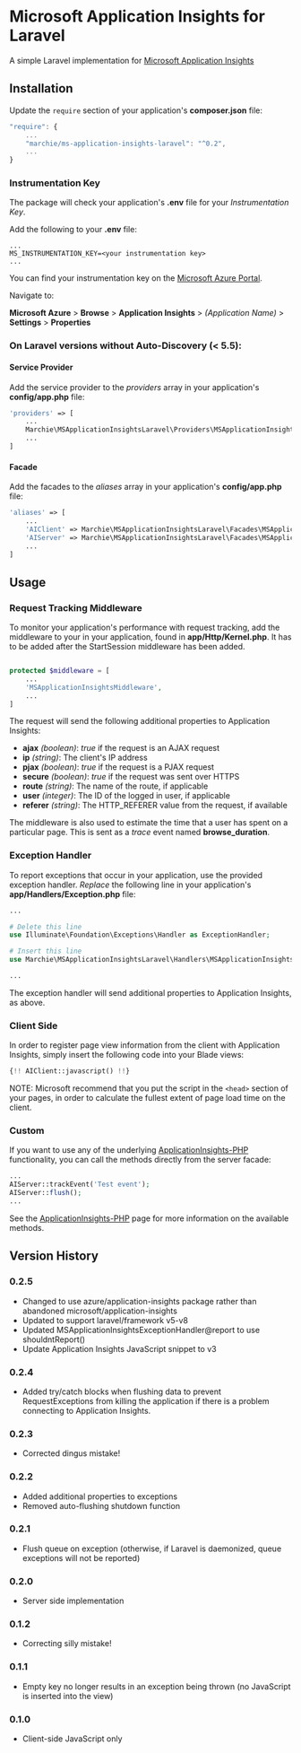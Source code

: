 # Microsoft Application Insights for Laravel

A simple Laravel implementation for [Microsoft Application Insights](http://azure.microsoft.com/en-gb/services/application-insights/)

## Installation

Update the `require` section of your application's **composer.json** file:

```js
"require": {
	...
	"marchie/ms-application-insights-laravel": "^0.2",
	...
}
```

### Instrumentation Key

The package will check your application's **.env** file for your *Instrumentation Key*.

Add the following to your **.env** file:

```
...
MS_INSTRUMENTATION_KEY=<your instrumentation key>
...
```

You can find your instrumentation key on the [Microsoft Azure Portal](https://portal.azure.com).

Navigate to:

**Microsoft Azure** > **Browse** > **Application Insights** > *(Application Name)* > **Settings** > **Properties**

### On Laravel versions without Auto-Discovery (< 5.5):

#### Service Provider

Add the service provider to the *providers* array in your application's **config/app.php** file:

```php
'providers' => [
	...
	Marchie\MSApplicationInsightsLaravel\Providers\MSApplicationInsightsServiceProvider::class,
	...
]
```

#### Facade

Add the facades to the *aliases* array in your application's **config/app.php** file:

```php
'aliases' => [
	...
	'AIClient' => Marchie\MSApplicationInsightsLaravel\Facades\MSApplicationInsightsClientFacade::class,
	'AIServer' => Marchie\MSApplicationInsightsLaravel\Facades\MSApplicationInsightsServerFacade::class,
	...
]
```

## Usage

### Request Tracking Middleware

To monitor your application's performance with request tracking, add the middleware to your in your application, found in **app/Http/Kernel.php**. It has to be added after the StartSession middleware has been added.

```php

protected $middleware = [
	...
	'MSApplicationInsightsMiddleware',
	...
]

```

The request will send the following additional properties to Application Insights:

- **ajax** *(boolean)*: *true* if the request is an AJAX request
- **ip** *(string)*: The client's IP address
- **pjax** *(boolean)*: *true* if the request is a PJAX request
- **secure** *(boolean)*: *true* if the request was sent over HTTPS
- **route** *(string)*: The name of the route, if applicable
- **user** *(integer)*: The ID of the logged in user, if applicable
- **referer** *(string)*: The HTTP_REFERER value from the request, if available

The middleware is also used to estimate the time that a user has spent on a particular page.  This is sent as a *trace* event named **browse_duration**.

### Exception Handler

To report exceptions that occur in your application, use the provided exception handler.  *Replace* the following line in your application's **app/Handlers/Exception.php** file:

```php
...

# Delete this line
use Illuminate\Foundation\Exceptions\Handler as ExceptionHandler;

# Insert this line
use Marchie\MSApplicationInsightsLaravel\Handlers\MSApplicationInsightsExceptionHandler as ExceptionHandler;

...
```

The exception handler will send additional properties to Application Insights, as above.

### Client Side

In order to register page view information from the client with Application Insights, simply insert the following code into your Blade views:

```php
{!! AIClient::javascript() !!}
```

NOTE: Microsoft recommend that you put the script in the `<head>` section of your pages, in order to calculate the fullest extent of page load time on the client.

### Custom

If you want to use any of the underlying [ApplicationInsights-PHP](https://github.com/Microsoft/ApplicationInsights-PHP) functionality, you can call the methods directly from the server facade:

```php
...
AIServer::trackEvent('Test event');
AIServer::flush();
...
```

See the [ApplicationInsights-PHP](https://github.com/Microsoft/ApplicationInsights-PHP) page for more information on the available methods.

## Version History

### 0.2.5
- Changed to use azure/application-insights package rather than abandoned microsoft/application-insights
- Updated to support laravel/framework v5-v8
- Updated MSApplicationInsightsExceptionHandler@report to use shouldntReport()
- Update Application Insights JavaScript snippet to v3

### 0.2.4
- Added try/catch blocks when flushing data to prevent RequestExceptions from killing the application if there is a problem connecting to Application Insights.

### 0.2.3
- Corrected dingus mistake!

### 0.2.2
- Added additional properties to exceptions
- Removed auto-flushing shutdown function

### 0.2.1
- Flush queue on exception (otherwise, if Laravel is daemonized, queue exceptions will not be reported)

### 0.2.0
- Server side implementation

### 0.1.2
- Correcting silly mistake!

### 0.1.1
- Empty key no longer results in an exception being thrown (no JavaScript is inserted into the view)

### 0.1.0
- Client-side JavaScript only
